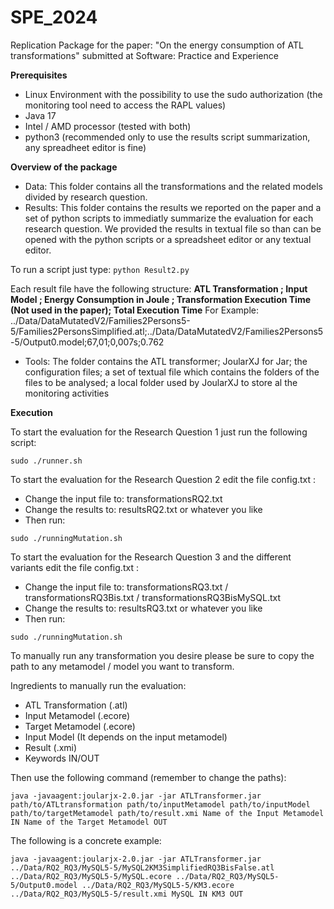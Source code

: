 # SPE_2024
Replication Package for the paper: "On the energy consumption of ATL transformations" submitted at Software: Practice and Experience

**Prerequisites**
- Linux Environment with the possibility to use the sudo authorization (the monitoring tool need to access the RAPL values)
- Java 17
- Intel / AMD processor (tested with both)
- python3 (recommended only to use the results script summarization, any spreadheet editor is fine)

**Overview of the package**
- Data: This folder contains all the transformations and the related models divided by research question.
- Results: This folder contains the results we reported on the paper and a set of python scripts to immediatly summarize the evaluation for each research question. We provided the results in textual file so than can be opened with the python scripts or a spreadsheet editor or any textual editor.

To run a script just type:
`python Result2.py`

Each result file have the following structure:
**ATL Transformation ; Input Model ; Energy Consumption in Joule ; Transformation Execution Time (Not used in the paper); Total Execution Time**
For Example:
../Data/DataMutatedV2/Families2Persons5-5/Families2PersonsSimplified.atl;../Data/DataMutatedV2/Families2Persons5-5/Output0.model;67,01;0,007s;0.762

- Tools: The folder contains the ATL transformer; JoularXJ for Jar; the configuration files; a set of textual file which contains the folders of the files to be analysed; a local folder used by JoularXJ to store al the monitoring activities


**Execution**

To start the evaluation for the Research Question 1 just run the following script:

`sudo ./runner.sh`

To start the evaluation for the Research Question 2 edit the file config.txt :
- Change the input file to: transformationsRQ2.txt
- Change the results to: resultsRQ2.txt or whatever you like
- Then run:

`sudo ./runningMutation.sh`

To start the evaluation for the Research Question 3 and the different variants edit the file config.txt :
- Change the input file to: transformationsRQ3.txt / transformationsRQ3Bis.txt / transformationsRQ3BisMySQL.txt  
- Change the results to: resultsRQ3.txt or whatever you like
- Then run:

`sudo ./runningMutation.sh`

To manually run any transformation you desire please be sure to copy the path to any metamodel / model you want to transform.

Ingredients to manually run the evaluation:
- ATL Transformation (.atl)
- Input Metamodel (.ecore)
- Target Metamodel (.ecore)
- Input Model (It depends on the input metamodel)
- Result (.xmi)
- Keywords IN/OUT

Then use the following command (remember to change the paths):

`java -javaagent:joularjx-2.0.jar -jar ATLTransformer.jar path/to/ATLtransformation path/to/inputMetamodel path/to/inputModel path/to/targetMetamodel path/to/result.xmi Name of the Input Metamodel IN Name of the Target Metamodel OUT`

The following is a concrete example:

`java -javaagent:joularjx-2.0.jar -jar ATLTransformer.jar ../Data/RQ2_RQ3/MySQL5-5/MySQL2KM3SimplifiedRQ3BisFalse.atl ../Data/RQ2_RQ3/MySQL5-5/MySQL.ecore ../Data/RQ2_RQ3/MySQL5-5/Output0.model ../Data/RQ2_RQ3/MySQL5-5/KM3.ecore ../Data/RQ2_RQ3/MySQL5-5/result.xmi MySQL IN KM3 OUT`
